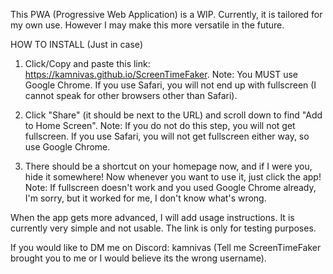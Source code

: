 This PWA (Progressive Web Application) is a WIP.
Currently, it is tailored for my own use.
However I may make this more versatile in the future.

HOW TO INSTALL (Just in case)

1. Click/Copy and paste this link: https://kamnivas.github.io/ScreenTimeFaker.
Note: You MUST use Google Chrome. If you use Safari, you will not end up with fullscreen (I cannot speak for other browsers other than Safari).

2. Click "Share" (it should be next to the URL) and scroll down to find "Add to Home Screen".
Note: If you do not do this step, you will not get fullscreen. If you use Safari, you will not get fullscreen either way, so use Google Chrome.

3. There should be a shortcut on your homepage now, and if I were you, hide it somewhere! Now whenever you want to use it, just click the app!
Note: If fullscreen doesn't work and you used Google Chrome already, I'm sorry, but it worked for me, I don't know what's wrong.

When the app gets more advanced, I will add usage instructions. It is currently very simple and not usable.
The link is only for testing purposes.

If you would like to DM me on Discord: kamnivas
(Tell me ScreenTimeFaker brought you to me or I would believe its the wrong username).